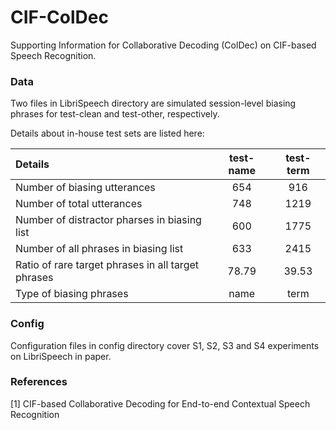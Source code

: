 # CIF-ColDec
Supporting Information for Collaborative Decoding (ColDec) on CIF-based Speech Recognition.

### Data
Two files in LibriSpeech directory are simulated session-level biasing phrases for test-clean and test-other, respectively.

Details about in-house test sets are listed here:

| Details                                             | test-name | test-term |
| :-----                                              | :----: | :----: |
| Number of biasing utterances                        | 654 | 916 |
| Number of total utterances                          | 748 | 1219 |
| Number of distractor pharses in biasing list        | 600 | 1775 |
| Number of all phrases in biasing list               | 633 | 2415 |
| Ratio of rare target phrases in all target phrases  | 78.79 | 39.53 |
| Type of biasing phrases                             | name | term |

### Config
Configuration files in config directory cover S1, S2, S3 and S4 experiments on LibriSpeech in paper.

### References
\[1\] CIF-based Collaborative Decoding for End-to-end Contextual Speech Recognition
